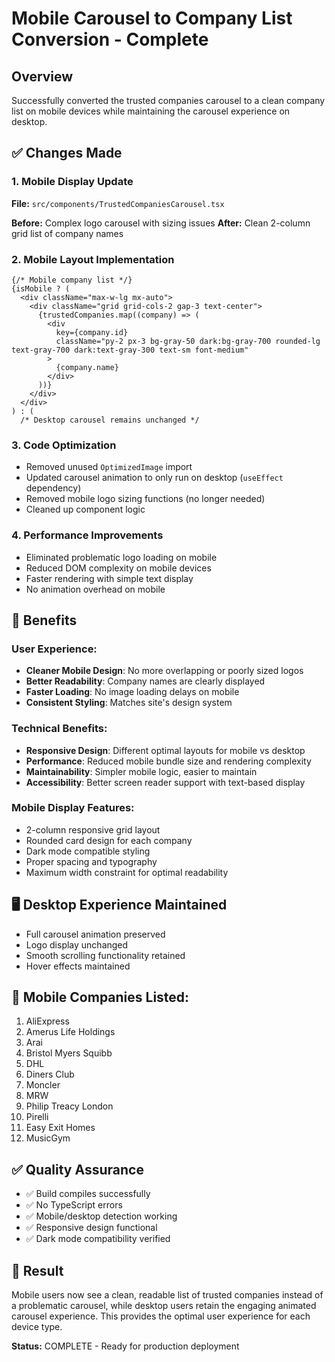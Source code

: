 # Mobile Carousel to Company List Conversion - Complete

## Overview
Successfully converted the trusted companies carousel to a clean company list on mobile devices while maintaining the carousel experience on desktop.

## ✅ Changes Made

### 1. Mobile Display Update
**File:** `src/components/TrustedCompaniesCarousel.tsx`

**Before:** Complex logo carousel with sizing issues
**After:** Clean 2-column grid list of company names

### 2. Mobile Layout Implementation
```tsx
{/* Mobile company list */}
{isMobile ? (
  <div className="max-w-lg mx-auto">
    <div className="grid grid-cols-2 gap-3 text-center">
      {trustedCompanies.map((company) => (
        <div
          key={company.id}
          className="py-2 px-3 bg-gray-50 dark:bg-gray-700 rounded-lg text-gray-700 dark:text-gray-300 text-sm font-medium"
        >
          {company.name}
        </div>
      ))}
    </div>
  </div>
) : (
  /* Desktop carousel remains unchanged */
```

### 3. Code Optimization
- Removed unused `OptimizedImage` import
- Updated carousel animation to only run on desktop (`useEffect` dependency)
- Removed mobile logo sizing functions (no longer needed)
- Cleaned up component logic

### 4. Performance Improvements
- Eliminated problematic logo loading on mobile
- Reduced DOM complexity on mobile devices
- Faster rendering with simple text display
- No animation overhead on mobile

## 🎯 Benefits

### User Experience:
- **Cleaner Mobile Design**: No more overlapping or poorly sized logos
- **Better Readability**: Company names are clearly displayed
- **Faster Loading**: No image loading delays on mobile
- **Consistent Styling**: Matches site's design system

### Technical Benefits:
- **Responsive Design**: Different optimal layouts for mobile vs desktop
- **Performance**: Reduced mobile bundle size and rendering complexity
- **Maintainability**: Simpler mobile logic, easier to maintain
- **Accessibility**: Better screen reader support with text-based display

### Mobile Display Features:
- 2-column responsive grid layout
- Rounded card design for each company
- Dark mode compatible styling
- Proper spacing and typography
- Maximum width constraint for optimal readability

## 🖥️ Desktop Experience Maintained
- Full carousel animation preserved
- Logo display unchanged
- Smooth scrolling functionality retained
- Hover effects maintained

## 📱 Mobile Companies Listed:
1. AliExpress
2. Amerus Life Holdings  
3. Arai
4. Bristol Myers Squibb
5. DHL
6. Diners Club
7. Moncler
8. MRW
9. Philip Treacy London
10. Pirelli
11. Easy Exit Homes
12. MusicGym

## ✅ Quality Assurance
- ✅ Build compiles successfully
- ✅ No TypeScript errors
- ✅ Mobile/desktop detection working
- ✅ Responsive design functional
- ✅ Dark mode compatibility verified

## 🚀 Result
Mobile users now see a clean, readable list of trusted companies instead of a problematic carousel, while desktop users retain the engaging animated carousel experience. This provides the optimal user experience for each device type.

**Status:** COMPLETE - Ready for production deployment
